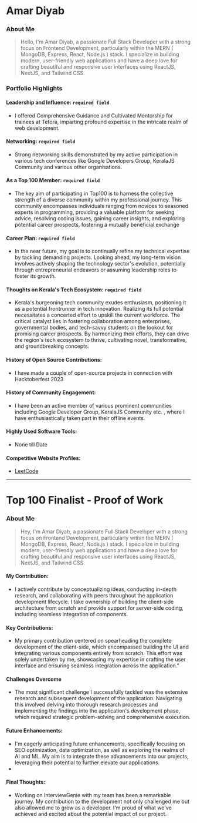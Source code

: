 # Amar Diyab 

### About Me

> Hello, I'm Amar Diyab, a passionate Full Stack Developer with a strong focus on Frontend Development, particularly within the MERN ( MongoDB, Express, React, Node.js ) stack. I specialize in building modern, user-friendly web applications and have a deep love for crafting beautiful and responsive user interfaces using ReactJS, NextJS, and Tailwind CSS.


### Portfolio Highlights



#### Leadership and Influence: `required field`

- I offered Comprehensive Guidance and Cultivated Mentorship for trainees at Tefora, imparting profound expertise in the intricate realm of web development.

#### Networking: `required field`

- Strong networking skills demonstrated by my active participation in various tech conferences like Google Developers Group, KeralaJS Community and various other organisations.

#### As a Top 100 Member: `required field`

- The key aim of participating in Top100 is to harness the collective strength of a diverse community within my professional journey. This community encompasses individuals ranging from novices to seasoned experts in programming, providing a valuable platform for seeking advice, resolving coding issues, gaining career insights, and exploring potential career prospects, fostering a mutually beneficial exchange 

#### Career Plan: `required field`

- In the near future, my goal is to continually refine my technical expertise by tackling demanding projects. Looking ahead, my long-term vision involves actively shaping the technology sector's evolution, potentially through entrepreneurial endeavors or assuming leadership roles to foster its growth.

#### Thoughts on Kerala's Tech Ecosystem: `required field`

- Kerala's burgeoning tech community exudes enthusiasm, positioning it as a potential frontrunner in tech innovation. Realizing its full potential necessitates a concerted effort to upskill the current workforce. The critical catalyst lies in fostering collaboration among enterprises, governmental bodies, and tech-savvy students on the lookout for promising career prospects. By harmonizing their efforts, they can drive the region's tech ecosystem to thrive, cultivating novel, transformative, and groundbreaking concepts.

#### History of Open Source Contributions:

- I have made a couple of open-source projects in connection with Hacktoberfest 2023

#### History of Community Engagement:

-  I have been an active member of various prominent communities including Google Developer Group, KeralaJS Community etc. , where I have enthusiastically taken part in their offline events.

#### Highly Used Software Tools:

- None till Date

#### Competitive Website Profiles:

- [LeetCode](https://leetcode.com/diyabamar0/)

---


# Top 100 Finalist -  Proof of Work

### About Me 
> Hey, I'm Amar Diyab, a passionate Full Stack Developer with a strong focus on Frontend Development, particularly within the MERN ( MongoDB, Express, React, Node.js ) stack. I specialize in building modern, user-friendly web applications and have a deep love for crafting beautiful and responsive user interfaces using ReactJS, NextJS, and Tailwind CSS.

#### My Contribution:
- I actively contribute by conceptualizing ideas, conducting in-depth research, and collaborating with peers throughout the application development lifecycle. I take ownership of building the client-side architecture from scratch and provide support for server-side coding, including seamless integration of components.

#### Key Contributions:
- My primary contribution centered on spearheading the complete development of the client-side, which encompassed building the UI and integrating various components entirely from scratch. This effort was solely undertaken by me, showcasing my expertise in crafting the user interface and ensuring seamless integration across the application."

#### Challenges Overcome
- The most significant challenge I successfully tackled was the extensive research and subsequent development of the application. Navigating this involved delving into thorough research processes and implementing the findings into the application's development phase, which required strategic problem-solving and comprehensive execution.

#### Future Enhancements:
- I'm eagerly anticipating future enhancements, specifically focusing on SEO optimization, data optimization, as well as exploring the realms of AI and ML. My aim is to integrate these advancements into our projects, leveraging their potential to further elevate our applications.
- 
#### Final Thoughts:
- Working on InterviewGenie with my team has been a remarkable journey. My contribution to the development not only challenged me but also allowed me to grow as a developer. I'm proud of what we've achieved and excited about the potential impact of our project.
